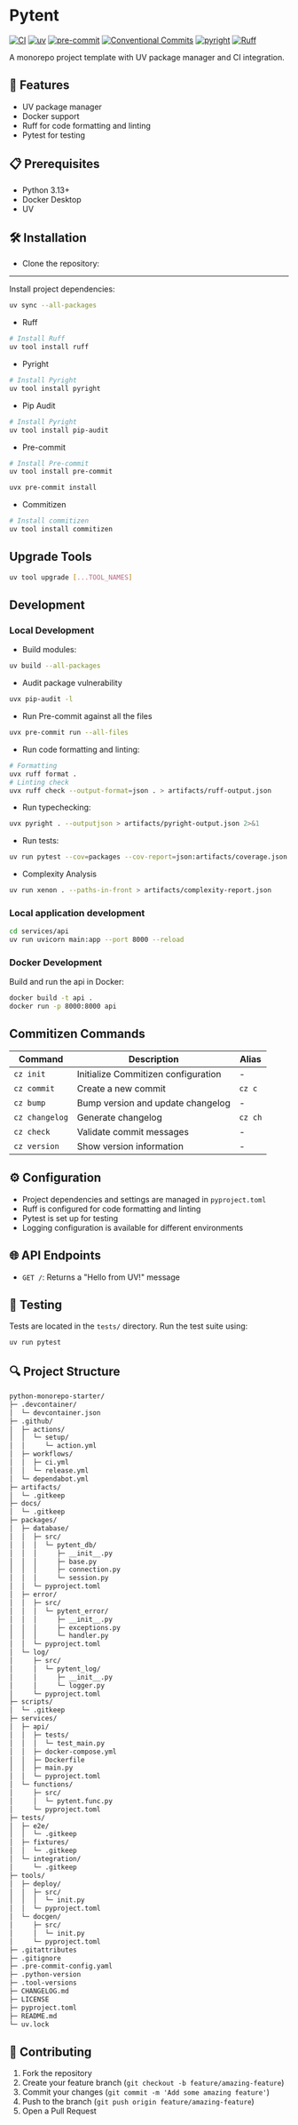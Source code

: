 # Pytent

[![CI](https://github.com/rjoydip/pytent/actions/workflows/ci.yml/badge.svg?branch=main)](https://github.com/rjoydip/pytent/actions/workflows/ci.yml)
[![uv](https://img.shields.io/endpoint?url=https://raw.githubusercontent.com/astral-sh/uv/main/assets/badge/v0.json)](https://github.com/astral-sh/uv)
[![pre-commit](https://img.shields.io/badge/pre--commit-enabled-brightgreen?style=flat-square&logo=pre-commit&logoColor=white)](https://github.com/pre-commit/pre-commit)
[![Conventional Commits](https://img.shields.io/badge/Conventional%20Commits-1.0.0-yellow.svg?style=flat-square)](https://conventionalcommits.org)
[![pyright](https://microsoft.github.io/pyright/img/pyright_badge.svg)](https://microsoft.github.io/pyright/)
[![Ruff](https://img.shields.io/endpoint?url=https://raw.githubusercontent.com/astral-sh/ruff/main/assets/badge/v2.json)](https://github.com/astral-sh/ruff)

A monorepo project template with UV package manager and CI integration.

## 🚀 Features

- UV package manager
- Docker support
- Ruff for code formatting and linting
- Pytest for testing

## 📋 Prerequisites

- Python 3.13+
- Docker Desktop
- UV

## 🛠 Installation

- Clone the repository:

-----

Install project dependencies:

```bash
uv sync --all-packages
```

- Ruff

```bash
# Install Ruff
uv tool install ruff
```

- Pyright

```bash
# Install Pyright
uv tool install pyright
```

- Pip Audit

```bash
# Install Pyright
uv tool install pip-audit
```

- Pre-commit

```bash
# Install Pre-commit
uv tool install pre-commit

uvx pre-commit install
```

- Commitizen

```bash
# Install commitizen
uv tool install commitizen
```

## Upgrade Tools

```bash
uv tool upgrade [...TOOL_NAMES]
```

## Development

### Local Development

- Build modules:

```bash
uv build --all-packages
```

- Audit package vulnerability

```bash
uvx pip-audit -l
```

- Run Pre-commit against all the files

```bash
uvx pre-commit run --all-files
```

- Run code formatting and linting:

```bash
# Formatting
uvx ruff format .
# Linting check
uvx ruff check --output-format=json . > artifacts/ruff-output.json
```

- Run typechecking:

```bash
uvx pyright . --outputjson > artifacts/pyright-output.json 2>&1
```

- Run tests:

```bash
uv run pytest --cov=packages --cov-report=json:artifacts/coverage.json
```

- Complexity Analysis

```bash
uv run xenon . --paths-in-front > artifacts/complexity-report.json
```

### Local application development

```bash
cd services/api
uv run uvicorn main:app --port 8000 --reload
```

### Docker Development

Build and run the api in Docker:

```bash
docker build -t api .
docker run -p 8000:8000 api
```

## Commitizen Commands

| Command | Description | Alias |
|---------|-------------|-------|
| `cz init` | Initialize Commitizen configuration | - |
| `cz commit` | Create a new commit | `cz c` |
| `cz bump` | Bump version and update changelog | - |
| `cz changelog` | Generate changelog | `cz ch` |
| `cz check` | Validate commit messages | - |
| `cz version` | Show version information | - |

## ⚙️ Configuration

- Project dependencies and settings are managed in `pyproject.toml`
- Ruff is configured for code formatting and linting
- Pytest is set up for testing
- Logging configuration is available for different environments

## 🌐 API Endpoints

- `GET /`: Returns a "Hello from UV!" message

## 🧪 Testing

Tests are located in the `tests/` directory. Run the test suite using:

```bash
uv run pytest
```

## 🔍 Project Structure

```txt
python-monorepo-starter/
├─ .devcontainer/
│  └─ devcontainer.json
├─ .github/
│  ├─ actions/
│  │  └─ setup/
│  │     └─ action.yml
│  ├─ workflows/
│  │  ├─ ci.yml
│  │  └─ release.yml
│  └─ dependabot.yml
├─ artifacts/
│  └─ .gitkeep
├─ docs/
│  └─ .gitkeep
├─ packages/
│  ├─ database/
│  │  ├─ src/
│  │  │  └─ pytent_db/
│  │  │     ├─ __init__.py
│  │  │     ├─ base.py
│  │  │     ├─ connection.py
│  │  │     └─ session.py
│  │  └─ pyproject.toml
│  ├─ error/
│  │  ├─ src/
│  │  │  └─ pytent_error/
│  │  │     ├─ __init__.py
│  │  │     ├─ exceptions.py
│  │  │     └─ handler.py
│  │  └─ pyproject.toml
│  └─ log/
│     ├─ src/
│     │  └─ pytent_log/
│     │     ├─ __init__.py
│     │     └─ logger.py
│     └─ pyproject.toml
├─ scripts/
│  └─ .gitkeep
├─ services/
│  ├─ api/
│  │  ├─ tests/
│  │  │  └─ test_main.py
│  │  ├─ docker-compose.yml
│  │  ├─ Dockerfile
│  │  ├─ main.py
│  │  └─ pyproject.toml
│  └─ functions/
│     ├─ src/
│     │  └─ pytent.func.py
│     └─ pyproject.toml
├─ tests/
│  ├─ e2e/
│  │  └─ .gitkeep
│  ├─ fixtures/
│  │  └─ .gitkeep
│  └─ integration/
│     └─ .gitkeep
├─ tools/
│  ├─ deploy/
│  │  ├─ src/
│  │  │  └─ init.py
│  │  └─ pyproject.toml
│  └─ docgen/
│     ├─ src/
│     │  └─ init.py
│     └─ pyproject.toml
├─ .gitattributes
├─ .gitignore
├─ .pre-commit-config.yaml
├─ .python-version
├─ .tool-versions
├─ CHANGELOG.md
├─ LICENSE
├─ pyproject.toml
├─ README.md
└─ uv.lock
```

## 👥 Contributing

1. Fork the repository
2. Create your feature branch (`git checkout -b feature/amazing-feature`)
3. Commit your changes (`git commit -m 'Add some amazing feature'`)
4. Push to the branch (`git push origin feature/amazing-feature`)
5. Open a Pull Request
